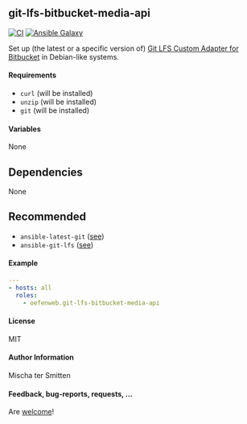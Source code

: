 ## git-lfs-bitbucket-media-api

[![CI](https://github.com/Oefenweb/ansible-git-lfs-bitbucket-media-api/workflows/CI/badge.svg)](https://github.com/Oefenweb/ansible-git-lfs-bitbucket-media-api/actions?query=workflow%3ACI)
[![Ansible Galaxy](http://img.shields.io/badge/ansible--galaxy-git--lfs--bitbucket--media--api-blue.svg)](https://galaxy.ansible.com/Oefenweb/git_lfs_bitbucket_media_api)

Set up (the latest or a specific version of) [Git LFS Custom Adapter for Bitbucket](https://confluence.atlassian.com/bitbucket/bitbucket-lfs-media-adapter-856699998.html) in Debian-like systems.

#### Requirements

* `curl` (will be installed)
* `unzip` (will be installed)
* `git` (will be installed)

#### Variables

None

## Dependencies

None

## Recommended

* `ansible-latest-git` ([see](https://github.com/Oefenweb/ansible-latest-git))
* `ansible-git-lfs` ([see](https://github.com/Oefenweb/ansible-git-lfs))

#### Example

```yaml
---
- hosts: all
  roles:
    - oefenweb.git-lfs-bitbucket-media-api
```

#### License

MIT

#### Author Information

Mischa ter Smitten

#### Feedback, bug-reports, requests, ...

Are [welcome](https://github.com/Oefenweb/ansible-git-lfs-bitbucket-media-api/issues)!

